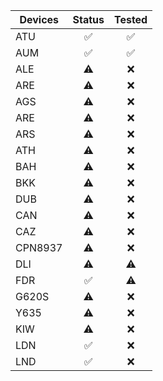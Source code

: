 | Devices       | Status  | Tested  |
| ------------- |:------: | :-----: |
| ATU           |   ✅   |    ✅   |
| AUM           |   ✅   |    ✅   |
| ALE           |   ⚠️   |    ❌   |
| ARE           |   ⚠️   |    ❌   |
| AGS           |   ⚠️   |    ❌   |
| ARE           |   ⚠️   |    ❌   |
| ARS           |   ⚠️   |    ❌   |
| ATH           |   ⚠️   |    ❌   |
| BAH           |   ⚠️   |    ❌   |
| BKK           |   ⚠️   |    ❌   |
| DUB           |   ⚠️   |    ❌   |
| CAN           |   ⚠️   |    ❌   |
| CAZ           |   ⚠️   |    ❌   |
| CPN8937       |   ⚠️   |    ❌   |
| DLI           |   ⚠️   |    ⚠️   |
| FDR           |   ✅   |    ⚠️   |
| G620S         |   ⚠️   |    ❌   |
| Y635          |   ⚠️   |    ❌   |
| KIW           |   ⚠️   |    ❌   |
| LDN           |   ✅   |    ❌   |
| LND           |   ✅   |    ❌   |
